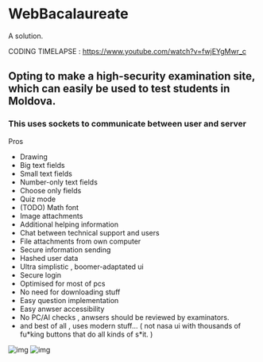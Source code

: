 # WebBacalaureate
A solution.


CODING TIMELAPSE : https://www.youtube.com/watch?v=fwjEYgMwr_c

## Opting to make a high-security examination site, which can easily be used to test students in Moldova.

### This uses sockets to communicate between user and server

Pros
- Drawing
- Big text fields
- Small text fields
- Number-only text fields
- Choose only fields
- Quiz mode
- (TODO) Math font
- Image attachments
- Additional helping information
- Chat between technical support and users
- File attachments from own computer
- Secure information sending
- Hashed user data
- Ultra simplistic , boomer-adaptated ui
- Secure login
- Optimised for most of pcs
- No need for downloading stuff
- Easy question implementation
- Easy anwser accessibility
- No PC/AI checks , anwsers should be reviewed by examinators.
- and best of all , uses modern stuff... ( not nasa ui with thousands of fu\*king buttons that do all kinds of s\*it. )

![img](https://i.imgur.com/KK1MNaI.png)
![img](https://i.imgur.com/zbSAlvW.png)

